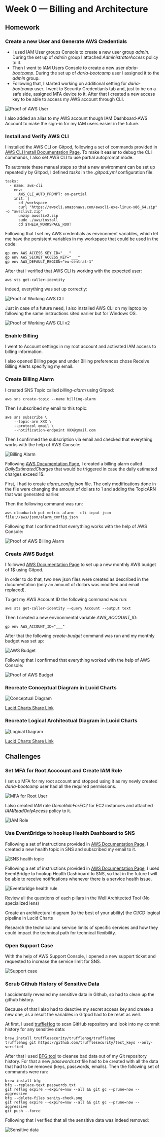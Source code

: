 # Week 0 — Billing and Architecture

## Homework

### Create a new User and Generate AWS Credentials

- I used IAM User groups Console to create a new user group *admin*. During the set up of *admin* group I attached *AdministratorAccess* policy to it.
- Then I went to IAM Users Console to create a new user *daria-bootcamp*. During the set up of *daria-bootcamp* user I assigned it to the *admin* group.
- Following that, I started working on additional setting for *daria-bootcamp* user. I went to Security Credentianls tab and, just to be on a safe side, assigned MFA device to it. After that I created a new access key to be able to access my AWS account through CLI.

![Proof of AWS User](/_docs/assets/user.png)

I also added an alias to my AWS account though IAM Dashboard-AWS Account to make the sign-in for my IAM users easier in the future.

### Install and Verify AWS CLI 

I installed the AWS CLI on Gitpod, following a set of commands provided in [AWS CLI Install Documentation Page](https://docs.aws.amazon.com/cli/latest/userguide/getting-started-install.html). To make it easier to debug the CLI commands, I also set AWS CLI to use partial autoprompt mode.

To automate these manual steps so that a new environment can be set up repeatedly by Gitpod, I defined *tasks* in the *.gitpod.yml* configuration file:
```
tasks:
  - name: aws-cli
    env:
      AWS_CLI_AUTO_PROMPT: on-partial
    init: |
      cd /workspace
      curl "https://awscli.amazonaws.com/awscli-exe-linux-x86_64.zip" -o "awscliv2.zip"
      unzip awscliv2.zip
      sudo ./aws/install
      cd $THEIA_WORKSPACE_ROOT
```

Following that I set my AWS credentials as environment variables, which let me have the persistent variables in my workspace that could be used in the code:
```
gp env AWS_ACCESS_KEY_ID="___"
gp env AWS_SECRET_ACCESS_KEY="___"
gp env AWS_DEFAULT_REGION="eu-central-1"
```

After that I verified that AWS CLI is working with the expected user:
```
aws sts get-caller-identity
```
Indeed, everything was set up correctly:

![Proof of Working AWS CLI](/_docs/assets/sanity-check.jpg)

Just in case of a future need, I also installed AWS CLI on my laptop by following the same instructions sited earlier but for Windows OS.

![Proof of Working AWS CLI v2](/_docs/assets/command_prompt.png)

### Enable Billing

I went to Account settings in my root account and activated IAM access to billing information.

I also opened Billing page and under Billing preferences chose Receive Billing Alerts specifying my email.

### Create Billing Alarm

I created SNS Topic called *billing-alarm* using Gitpod:
```
aws sns create-topic --name billing-alarm
```
Then I subscribed my email to this topic:
```
aws sns subscribe \
    --topic-arn XXX \
    --protocol email \
    --notification-endpoint XXX@gmail.com
```

Then I confirmed the subscription via email and checked that everything works with the help of AWS Console:

![Billing Alarm](/_docs/assets/billing_alarm.png)

Following [AWS Documentation Page](https://aws.amazon.com/premiumsupport/knowledge-center/cloudwatch-estimatedcharges-alarm/), I created a billing alarm called *DailyEstimatedCharges* that would be triggered in case the daily estimated charges exceed 1$.

First, I had to create *alarm_config.json* file. The only modifications done in the file were changing the amount of dollars to 1 and adding the TopicARN that was generated earlier.

Then the following command was run:
```
aws cloudwatch put-metric-alarm --cli-input-json file://aws/json/alarm_config.json
```

Following that I confirmed that everything works with the help of AWS Console:

![Proof of AWS Billing Alarm](/_docs/assets/cloudwatch.png)

### Create AWS Budget

I followed [AWS Documentation Page](https://docs.aws.amazon.com/cli/latest/reference/budgets/create-budget.html#examples) to set up a new monthly AWS budget of 1$ using Gitpod.

In order to do that, two new json files were created as described in the documentation (only an amount of dollars was modified and email replaced).

To get my AWS Account ID the following command was run:
```
aws sts get-caller-identity --query Account --output text
```

Then I created a new environmental variable *AWS_ACCOUNT_ID*:
```
gp env AWS_ACCOUNT_ID="___"
```
After that the following *create-budget* command was run and my monthly budget was set up:

![AWS Budget](/_docs/assets/create_budget.png)

Following that I confirmed that everything worked with the help of AWS Console:

![Proof of AWS Budget](/_docs/assets/budget.png)

### Recreate Conceptual Diagram in Lucid Charts

![Conceptual Diagram](/_docs/assets/conceptual_diagram.png)

[Lucid Charts Share Link](https://lucid.app/lucidchart/c2c6acfa-134c-42ee-8c86-9fe74ad92a0e/edit?viewport_loc=-2528%2C-397%2C3072%2C1545%2C0_0&invitationId=inv_979c4aef-86a4-4b39-adb9-c934c197d36b)

### Recreate Logical Architectual Diagram in Lucid Charts

![Logical Diagram](/_docs/assets/logical_diagram.png)

[Lucid Charts Share Link](https://lucid.app/lucidchart/34db2c23-3489-4730-b85c-d52518f2be5f/edit?viewport_loc=-56%2C-76%2C2304%2C1159%2C0_0&invitationId=inv_e7b4d2ba-97b6-446c-8567-dc6dd65adddd)

## Challenges

### Set MFA for Root Acccount and Create IAM Role

I set up MFA for my root account and stopped using it as my newly created *daria-bootcamp* user had all the required permissions.

![MFA for Root User](/_docs/assets/MFA_root.png)

I also created IAM role *DemoRoleForEC2* for EC2 instances and attached *IAMReadOnlyAccess* policy to it.

![IAM Role](/_docs/assets/role.png)

### Use EventBridge to hookup Health Dashboard to SNS

Following a set of instructions provided in [AWS Documentation Page](https://aws.amazon.com/premiumsupport/knowledge-center/sns-email-notifications-eventbridge/), I created a new health topic in SNS and subscribed my email to it.

![SNS health topic](/_docs/assets/sns.png)

Following a set of instructions provided in [AWS Documentation Page](https://docs.aws.amazon.com/health/latest/ug/cloudwatch-events-health.html), I used EventBridge to hookup Health Dashboard to SNS, so that in the future I will be able to receive notifications whenever there is a service health issue.

![Eventbridge health rule](/_docs/assets/health.png)

Review all the questions of each pillars in the Well Architected Tool (No specialized lens)

Create an architectural diagram (to the best of your ability) the CI/CD logical pipeline in Lucid Charts

Research the technical and service limits of specific services and how they could impact the technical path for technical flexibility. 

### Open Support Case

With the help of AWS Support Console, I opened a new support ticket and requested to increase the service limit for SNS.

![Support case](/_docs/assets/support_case.png)

### Scrub Github History of Sensitive Data

I accidentally revealed my sensitive data in Github, so had to clean up the github history.

Because of that I also had to deactive my secret access key and create a new one, as a result the variables in Gitpod had to be reset as well.

At first, I used [truffleHog](https://github.com/trufflesecurity/trufflehog) to scan GitHub repository and look into my commit history for any sensitive data:
```
brew install trufflesecurity/trufflehog/trufflehog
trufflehog git https://github.com/trufflesecurity/test_keys --only-verified
```

After that I used [BFG tool](https://rtyley.github.io/bfg-repo-cleaner/) to cleanse bad data out of my Git repository history. For that a new *passwords.txt* file had to be created with all the data that had to be removed (keys, passwords, emails). Then the following set of commands were run:
```
brew install bfg
bfg --replace-text passwords.txt
git reflog expire --expire=now --all && git gc --prune=now --aggressive
bfg --delete-files sanity-check.png
git reflog expire --expire=now --all && git gc --prune=now --aggressive
git push --force
```

Following that I verified that all the sensitive data was indeed removed:

![Sensitive data](/_docs/assets/sensitive_data.png)
